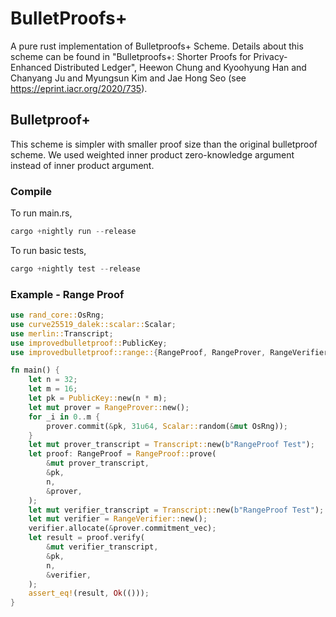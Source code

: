 # BulletProofs+
A pure rust implementation of Bulletproofs+ Scheme.
Details about this scheme can be found in "Bulletproofs+: Shorter Proofs for Privacy-Enhanced Distributed Ledger", Heewon Chung and Kyoohyung Han and Chanyang Ju and Myungsun Kim and Jae Hong Seo (see https://eprint.iacr.org/2020/735).


## Bulletproof+
This scheme is simpler with smaller proof size than the original bulletproof scheme. We used weighted inner product zero-knowledge argument instead of inner product argument.

### Compile
To run main.rs,
```rust
cargo +nightly run --release
```
To run basic tests,
```rust
cargo +nightly test --release
```

### Example - Range Proof
```rust
use rand_core::OsRng;
use curve25519_dalek::scalar::Scalar;
use merlin::Transcript;
use improvedbulletproof::PublicKey;
use improvedbulletproof::range::{RangeProof, RangeProver, RangeVerifier};

fn main() {
    let n = 32;
    let m = 16;
    let pk = PublicKey::new(n * m);
    let mut prover = RangeProver::new();
    for _i in 0..m {
        prover.commit(&pk, 31u64, Scalar::random(&mut OsRng));
    }
    let mut prover_transcript = Transcript::new(b"RangeProof Test");
    let proof: RangeProof = RangeProof::prove(
        &mut prover_transcript,
        &pk,
        n,
        &prover,
    );
    let mut verifier_transcript = Transcript::new(b"RangeProof Test");
    let mut verifier = RangeVerifier::new();
    verifier.allocate(&prover.commitment_vec);
    let result = proof.verify(
        &mut verifier_transcript,
        &pk,
        n,
        &verifier,
    );
    assert_eq!(result, Ok(()));
}
```
